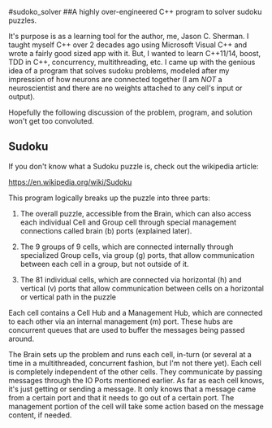#sudoko_solver
##A highly over-engineered C++ program to solver sudoku puzzles.

It's purpose is as a learning tool for the author, me, Jason C. Sherman.  I taught myself C++ over 2 decades ago
using Microsoft Visual C++ and wrote a fairly good sized app with it.  But, I wanted to learn C++11/14, boost,
TDD in C++, concurrency, multithreading, etc.  I came up with the genious idea of a program that solves sudoku
problems, modeled after my impression of how neurons are connected together (I am *NOT* a neuroscientist and there
are no weights attached to any cell's input or output).

Hopefully the following discussion of the problem, program, and solution won't get too convoluted.

## Sudoku
If you don't know what a Sudoku puzzle is, check out the wikipedia article:

https://en.wikipedia.org/wiki/Sudoku

This program logically breaks up the puzzle into three parts:
1. The overall puzzle, accessible from the Brain, which can also access each individual Cell and Group cell through
special management connections called brain (b) ports (explained later).

2. The 9 groups of 9 cells, which are connected internally through specialized Group cells, via group (g) ports, that
allow communication between each cell in a group, but not outside of it.

3. The 81 individual cells, which are connected via horizontal (h) and vertical (v) ports that allow communication
between cells on a horizontal or vertical path in the puzzle

Each cell contains a Cell Hub and a Management Hub, which are connected to each other via an internal management (m)
port.  These hubs are concurrent queues that are used to buffer the messages being passed around.

The Brain sets up the problem and runs each cell, in-turn (or several at a time in a multithreaded, concurrent fashion,
but I'm not there yet).  Each cell is completely independent of the other cells.
They communicate by passing messages through the IO Ports mentioned earlier.
As far as each cell knows, it's just getting or sending a message.  It only knows that a message came from a certain
port and that it needs to go out of a certain port.  The management portion of the cell will take some action based on
the message content, if needed.

